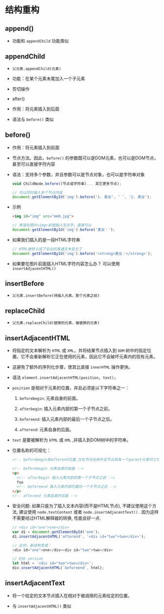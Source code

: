 # 结构重构

## append()

*   功能和 `appendChild` 功能类似

## appendChild

*   `父元素.appendChild(元素)`

*   功能：在某个元素末尾加入一个子元素

*   剪切操作

*   after()

*   作用：将元素插入到后面

*   语法与 `before()` 类似

## before()

*   作用：将元素插入到前面

*   节点方法。因此，`before()` 的参数既可以是DOM元素，也可以是DOM节点，甚至可以直接字符内容

*   语法：支持多个参数，并且参数可以是节点对象，也可以是字符串对象

    ```javascript
    void ChildNode.before((节点或字符串)... 其它更多节点);
    ```

    ```javascript
    // 可以同时插入多个节点内容
    document.getElementById('img').before('1. 美女', ' ', '2. 美女');
    ```

*   示例

    ```html
    <img id="img" src="mm0.jpg">
    ```

    ```javascript
    // 希望在图片<img>前面插入写文字，直接可以
    document.getElementById('img').before('美女：');
    ```

*   如果我们插入的是一段HTML字符串

    ```javascript
    // HTML被转义成了安全的普通文本显示了
    document.getElementById('img').before('<strong>美女：</strong>');
    ```

*   如果要在图片前面插入HTML字符内容怎么办？ 可以使用 `insertAdjacentHTML()`

## insertBefore

*   `父元素.insertBefore(待插入元素，那个元素之前)`

## replaceChild

*   `父元素.replaceChild(替换的元素，被替换的元素)`

## insertAdjacentHTML

*   将指定的文本解析为 `HTML` 或 `XML`，并将结果节点插入到 `DOM` 树中的指定位置。它不会重新解析它正在使用的元素，因此它不会破坏元素内的现有元素。

*   这避免了额外的序列化步骤，使其比直接 `innerHTML` 操作更快。

*   语法 `element.insertAdjacentHTML(position, text);`

*   `position` 是相对于元素的位置，并且必须是以下字符串之一：

    1.  `beforebegin`: 元素自身的前面。

    2.  `afterbegin`: 插入元素内部的第一个子节点之前。

    3.  `beforeend`: 插入元素内部的最后一个子节点之后。

    4.  `afterend`: 元素自身的后面。

*   `text` 是要被解析为 `HTML` 或 `XML` ,并插入到DOM树中的字符串。

*   位置名称的可视化：

    ```html
    <!-- beforebegin和afterend位置,仅在节点在树中且节点具有一个parent元素时工作. -->

    <!-- beforebegin 元素自身的前面 -->
    <p> 
      <!-- afterbegin 插入元素内部的第一个子节点之前 -->
      foo
      <!-- beforeend 插入元素内部的最后一个子节点之后 -->
    </p>
    <!-- afterend 元素自身的后面 -->
    ```

*   安全问题: 如果只是为了插入文本内容(而不是HTML节点), 不建议使用这个方法, 建议使用 `node.textContent` 或者 `node.insertAdjacentText()` . 因为这样不需要经过HTML解释器的转换, 性能会好一点.

    ```javascript
    // <div id="one">one</div> 
    var d1 = document.getElementById('one'); 
    d1.insertAdjacentHTML('afterend', '<div id="two">two</div>');

    // 此时，新结构变成：
    <div id="one">one</div><div id="two">two</div>

    // ES6 version
    let html = `<div id="two">two</div>`;
    div.insertAdjacentHTML(`beforeend`, html);
    ```

## insertAdjacentText

*   将一个给定的文本节点插入在相对于被调用的元素给定的位置。

*   与 `insertAdjacentHTML()` 类似
